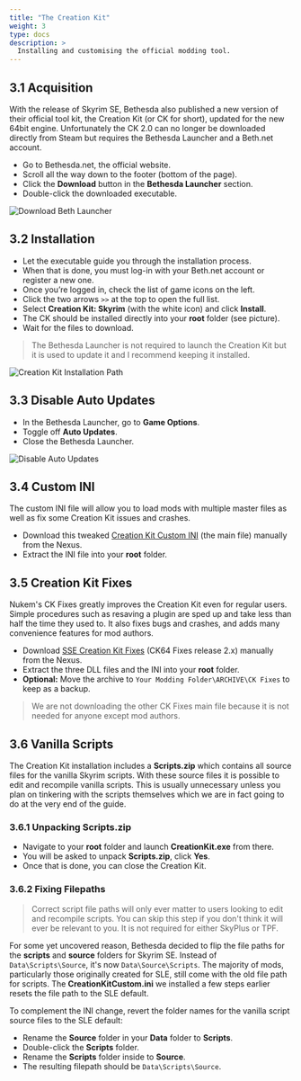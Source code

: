 ```yaml
---
title: "The Creation Kit"
weight: 3
type: docs
description: >
  Installing and customising the official modding tool.
---
```


## 3.1 Acquisition

With the release of Skyrim SE, Bethesda also published a new version of their official tool kit, the Creation Kit (or CK for short), updated for the new 64bit engine. Unfortunately the CK 2.0 can no longer be downloaded directly from Steam but requires the Bethesda Launcher and a Beth.net account.

- Go to Bethesda.net, the official website.
- Scroll all the way down to the footer (bottom of the page).
- Click the **Download** button in the **Bethesda Launcher** section.
- Double-click the downloaded executable.

![Download Beth Launcher](/Pictures/setup/download_beth_launcher.png)

## 3.2 Installation

* Let the executable guide you through the installation process.
* When that is done, you must log-in with your Beth.net account or register a new one.
* Once you’re logged in, check the list of game icons on the left.
* Click the two arrows `>>` at the top to open the full list.
* Select **Creation Kit: Skyrim** (with the white icon) and click **Install**.
* The CK should be installed directly into your **root** folder (see picture).
* Wait for the files to download.

> The Bethesda Launcher is not required to launch the Creation Kit but it is used to update it and I recommend keeping it installed.

![Creation Kit Installation Path](/Pictures/setup/ck_installation_path.png)

## 3.3 Disable Auto Updates

* In the Bethesda Launcher, go to **Game Options**.
* Toggle off **Auto Updates**.
* Close the Bethesda Launcher.

![Disable Auto Updates](/Pictures/setup/ck_disable_auto_updates.png)

## 3.4 Custom INI

The custom INI file will allow you to load mods with multiple master files as well as fix some Creation Kit issues and crashes.

* Download this tweaked [Creation Kit Custom INI](https://www.nexusmods.com/skyrimspecialedition/mods/19817) (the main file) manually from the Nexus.
* Extract the INI file into your **root** folder.

## 3.5 Creation Kit Fixes

Nukem's CK Fixes greatly improves the Creation Kit even for regular users. Simple procedures such as resaving a plugin are sped up and take less than half the time they used to. It also fixes bugs and crashes, and adds many convenience features for mod authors.

- Download [SSE Creation Kit Fixes](https://www.nexusmods.com/skyrimspecialedition/mods/20061) (CK64 Fixes release 2.x) manually from the Nexus.
- Extract the three DLL files and the INI into your **root** folder.
- **Optional:** Move the archive to `Your Modding Folder\ARCHIVE\CK Fixes` to keep as a backup.

> We are not downloading the other CK Fixes main file because it is not needed for anyone except mod authors.

## 3.6 Vanilla Scripts

The Creation Kit installation includes a **Scripts.zip** which contains all source files for the vanilla Skyrim scripts. With these source files it is possible to edit and recompile vanilla scripts. This is usually unnecessary unless you plan on tinkering with the scripts themselves which we are in fact going to do at the very end of the guide.

### 3.6.1 Unpacking Scripts.zip

* Navigate to your **root** folder and launch **CreationKit.exe** from there.
* You will be asked to unpack **Scripts.zip**, click **Yes**.
* Once that is done, you can close the Creation Kit.

### 3.6.2 Fixing Filepaths

> Correct script file paths will only ever matter to users looking to edit and recompile scripts. You can skip this step if you don't think it will ever be relevant to you. It is not required for either SkyPlus or TPF.

For some yet uncovered reason, Bethesda decided to flip the file paths for the **scripts** and **source** folders for Skyrim SE. Instead of `Data\Scripts\Source`, it's now `Data\Source\Scripts`. The majority of mods, particularly those originally created for SLE, still come with the old file path for scripts. The **CreationKitCustom.ini** we installed a few steps earlier resets the file path to the SLE default.

To complement the INI change, revert the folder names for the vanilla script source files to the SLE default:

- Rename the **Source** folder in your **Data** folder to **Scripts**.
- Double-click the **Scripts** folder.
- Rename the **Scripts** folder inside to **Source**.
- The resulting filepath should be `Data\Scripts\Source`.
